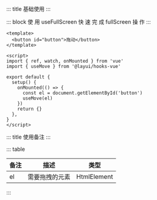 ::: title 基础使用
:::

::: block 使 用 useFullScreen 快 速 完 成 fullScreen 操 作
:::

```vue
<template>
  <button id="button">拖动</button>
</template>

<script>
import { ref, watch, onMounted } from 'vue'
import { useMove } from '@layui/hooks-vue'

export default {
  setup() {
    onMounted(() => {
      const el = document.getElementById('button')
      useMove(el)
    })
    return {}
  },
}
</script>
```

::: title 使用备注
:::

::: table

| 备注 | 描述           | 类型        |
| ---- | -------------- | ----------- |
| el   | 需要拖拽的元素 | HtmlElement |

:::
